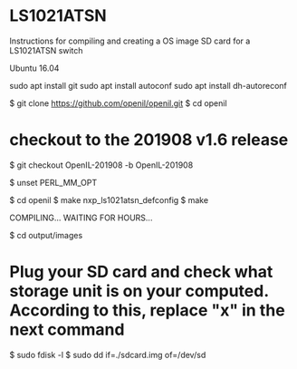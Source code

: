 # LS1021ATSN
Instructions for compiling and creating a OS image SD card for a LS1021ATSN switch

Ubuntu 16.04

sudo apt install git
sudo apt install autoconf
sudo apt install dh-autoreconf

$ git clone https://github.com/openil/openil.git
$ cd openil
# checkout to the 201908 v1.6 release
$ git checkout OpenIL-201908 -b OpenIL-201908

$ unset PERL_MM_OPT

$ cd openil
$ make nxp_ls1021atsn_defconfig
$ make

COMPILING... WAITING FOR HOURS...

$ cd output/images
# Plug your SD card and check what storage unit is on your computed. According to this, replace "x" in the next command
$ sudo fdisk -l
$ sudo dd if=./sdcard.img of=/dev/sd<x>
